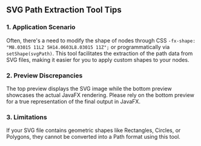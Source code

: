 ## SVG Path Extraction Tool Tips

### 1. Application Scenario
Often, there's a need to modify the shape of nodes through CSS `-fx-shape: "M8.03015 11L2 5H14.0603L8.03015 11Z";` or programmatically via `setShape(svgPath)`. This tool facilitates the extraction of the path data from SVG files, making it easier for you to apply custom shapes to your nodes.

### 2. Preview Discrepancies
The top preview displays the SVG image while the bottom preview showcases the actual JavaFX rendering. Please rely on the bottom preview for a true representation of the final output in JavaFX.

### 3. Limitations
If your SVG file contains geometric shapes like Rectangles, Circles, or Polygons, they cannot be converted into a Path format using this tool.